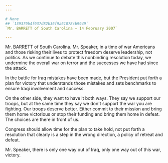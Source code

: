 ```yaml
---
---

# None
## `139379b4f937d82b36f9a61078cb9949`
`Mr. BARRETT of South Carolina — 14 February 2007`

---
```



Mr. BARRETT of South Carolina. Mr. Speaker, in a time of war 
Americans and those risking their lives to protect freedom deserve 
leadership, not politics. As we continue to debate this nonbinding 
resolution today, we undermine the overall war on terror and the 
successes we have had since the attack.

In the battle for Iraq mistakes have been made, but the President put 
forth a plan for victory that understands those mistakes and sets 
benchmarks to ensure Iraqi involvement and success.

On the other side, they want to have it both ways. They say we 
support our troops, but at the same time they say we don't support the 
war you are fighting. Our troops deserve better. Either commit to their 
mission and bring them home victorious or stop their funding and bring 
them home in defeat. The choices are there in front of us.

Congress should allow time for the plan to take hold, not put forth a 
resolution that clearly is a step in the wrong direction, a policy of 
retreat and defeat.

Mr. Speaker, there is only one way out of Iraq, only one way out of 
this war, victory.
